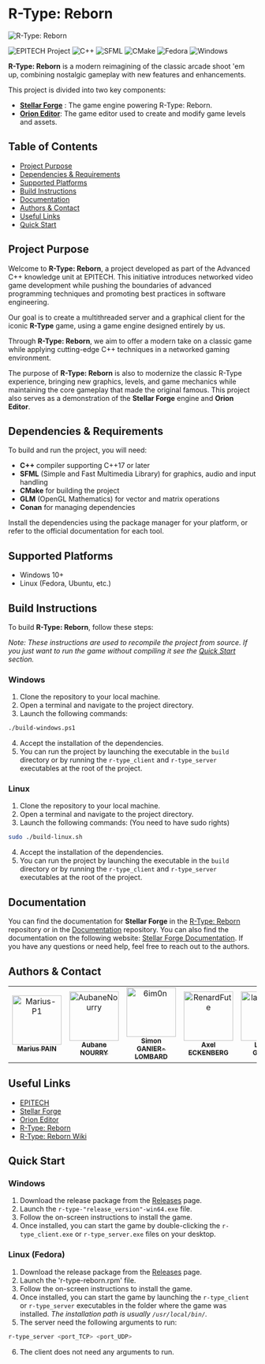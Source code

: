 # R-Type: Reborn

![R-Type: Reborn](https://i.ibb.co/yRX833y/H2x1-Wii-UVC-RType.jpg)

![EPITECH Project](https://img.shields.io/badge/EPITECH-2024-007EC6?style=for-the-badge&logo=epitech&logoColor=white)
![C++](https://img.shields.io/badge/C%2B%2B-00599C?style=for-the-badge&logo=c%2B%2B&logoColor=white)
![SFML](https://img.shields.io/badge/SFML-184F9C?style=for-the-badge&logo=SFML&logoColor=green)
![CMake](https://img.shields.io/badge/CMake-064F8C?style=for-the-badge&logo=cmake&logoColor=white)
![Fedora](https://img.shields.io/badge/Fedora-294172?style=for-the-badge&logo=fedora&logoColor=white)
![Windows](https://img.shields.io/badge/Windows-0078D6?style=for-the-badge&logo=windows&logoColor=white)

**R-Type: Reborn** is a modern reimagining of the classic arcade shoot 'em up, combining nostalgic gameplay with new features and enhancements.

This project is divided into two key components:
- [**Stellar Forge**](https://github.com/epitech-mirroring/Stellar-Forge) : The game engine powering R-Type: Reborn.
- [**Orion Editor**](https://github.com/epitech-mirroring/Orion-Editor): The game editor used to create and modify game levels and assets.

## Table of Contents

- [Project Purpose](#project-purpose)
- [Dependencies & Requirements](#dependencies--requirements)
- [Supported Platforms](#supported-platforms)
- [Build Instructions](#build-instructions)
- [Documentation](#documentation)
- [Authors & Contact](#authors--contact)
- [Useful Links](#useful-links)
- [Quick Start](#quick-start)

## Project Purpose

Welcome to **R-Type: Reborn**, a project developed as part of the Advanced C++ knowledge unit at EPITECH. This initiative introduces networked video game development while pushing the boundaries of advanced programming techniques and promoting best practices in software engineering.

Our goal is to create a multithreaded server and a graphical client for the iconic **R-Type** game, using a game engine designed entirely by us.

Through **R-Type: Reborn**, we aim to offer a modern take on a classic game while applying cutting-edge C++ techniques in a networked gaming environment.

The purpose of **R-Type: Reborn** is also to modernize the classic R-Type experience, bringing new graphics, levels, and game mechanics while maintaining the core gameplay that made the original famous. This project also serves as a demonstration of the **Stellar Forge** engine and **Orion Editor**.


## Dependencies & Requirements

To build and run the project, you will need:

- **C++** compiler supporting C++17 or later
- **SFML** (Simple and Fast Multimedia Library) for graphics, audio and input handling
- **CMake** for building the project
- **GLM** (OpenGL Mathematics) for vector and matrix operations
- **Conan** for managing dependencies

Install the dependencies using the package manager for your platform, or refer to the official documentation for each tool.

## Supported Platforms

- Windows 10+
- Linux (Fedora, Ubuntu, etc.)

## Build Instructions

To build **R-Type: Reborn**, follow these steps:

*Note: These instructions are used to recompile the project from source. If you just want to run the game without compiling it see the [Quick Start](#quick-start) section.*

### Windows

1. Clone the repository to your local machine.
2. Open a terminal and navigate to the project directory.
3. Launch the following commands:
```bash
./build-windows.ps1
```
4. Accept the installation of the dependencies.
5. You can run the project by launching the executable in the `build` directory or by running the `r-type_client` and `r-type_server` executables at the root of the project.

### Linux

1. Clone the repository to your local machine.
2. Open a terminal and navigate to the project directory.
3. Launch the following commands: (You need to have sudo rights)
```bash
sudo ./build-linux.sh
```
4. Accept the installation of the dependencies.
5. You can run the project by launching the executable in the `build` directory or by running the `r-type_client` and `r-type_server` executables at the root of the project.


## Documentation

You can find the documentation for **Stellar Forge** in
the [R-Type: Reborn](https://github.com/epitech-mirroring/R-Type-Reborn) repository or in
the [Documentation](https://github.com/epitech-mirroring/R-Type-docs) repository.
You can also find the documentation on the following
website: [Stellar Forge Documentation](https://wiki.simon-gl.fr/en/home).
If you have any questions or need help, feel free to reach out to the authors.
## Authors & Contact

<table>
    <tbody>
        <tr>
            <td align="center"><a href="https://github.com/Marius-P1/"><img src="https://avatars.githubusercontent.com/u/114705049?&=4" width="100px;" alt="Marius-P1"/><br/><sub><b>Marius PAIN</b></sub></a><br/></td>
            <td align="center"><a href="https://github.com/AubaneNourry/"><img src="https://avatars.githubusercontent.com/u/114694895?v=4" width="100px;" alt="AubaneNourry"/><br/><sub><b>Aubane NOURRY</b></sub></a><br/></td>
            <td align="center"><a href="https://github.com/6im0n/"><img src="https://avatars.githubusercontent.com/u/46846093?v=4" width="100px;" alt="6im0n"/><br/><sub><b>Simon GANIER-LOMBARD</b></sub></a><br/></td>
            <td align="center"><a href="https://github.com/RenardFute/"><img src="https://avatars.githubusercontent.com/u/38489683?v=4" width="100px;" alt="RenardFute"/><br/><sub><b>Axel ECKENBERG</b></sub></a><br/></td>
            <td align="center"><a href="https://github.com/landryarki/"><img src="https://avatars.githubusercontent.com/u/114699649?v=4" width="100px;" alt="landryarki"/><br/><sub><b>Landry GIGANT</b></sub></a><br/></td>
        </tr>
    </tbody>
</table>

## Useful Links

- [EPITECH](https://www.epitech.eu/)
- [Stellar Forge](https://github.com/epitech-mirroring/Stellar-Forge)
- [Orion Editor](https://github.com/epitech-mirroring/Orion-Editor)
- [R-Type: Reborn](https://github.com/epitech-mirroring/R-Type-Reborn)
- [R-Type: Reborn Wiki](https://wiki.simon-gl.fr)

## Quick Start

### Windows

1. Download the release package from the [Releases](https://github.com/epitech-mirroring/R-Type-Reborn/releases) page.
2. Launch the `r-type-"release_version"-win64.exe` file.
3. Follow the on-screen instructions to install the game.
4. Once installed, you can start the game by double-clicking the `r-type_client.exe` or `r-type_server.exe` files on your desktop.

### Linux (Fedora)

1. Download the release package from the [Releases](https://github.com/epitech-mirroring/R-Type-Reborn/releases) page.
2. Launch the 'r-type-reborn.rpm' file.
3. Follow the on-screen instructions to install the game.
4. Once installed, you can start the game by launching the `r-type_client` or `r-type_server` executables in the folder where the game was installed.
*The installation path is usually `/usr/local/bin/`.*
5. The server need the following arguments to run:
```bash
r-type_server <port_TCP> <port_UDP>
```
6. The client does not need any arguments to run.
